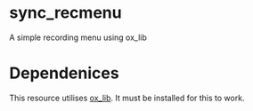 # sync_recmenu
A simple recording menu using ox_lib

# Dependenices
This resource utilises [ox_lib](https://github.com/overextended/ox_lib). It must be installed for this to work.

